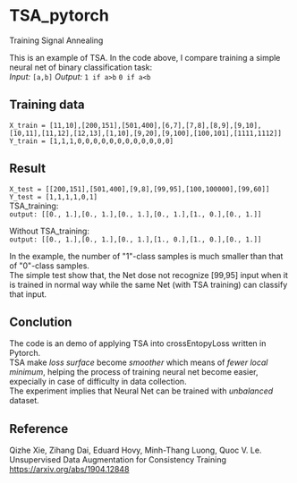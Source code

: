 # TSA_pytorch
Training Signal Annealing

This is an example of TSA.
In the code above, I compare training a simple neural net of binary classification task:  
*Input:*
```[a,b]```
*Output:*
```1 if a>b```
```0 if a<b```

## Training data  
```X_train = [11,10],[200,151],[501,400],[6,7],[7,8],[8,9],[9,10],[10,11],[11,12],[12,13],[1,10],[9,20],[9,100],[100,101],[1111,1112]]```  
```Y_train = [1,1,1,0,0,0,0,0,0,0,0,0,0,0,0]```  

## Result  
```X_test = [[200,151],[501,400],[9,8],[99,95],[100,100000],[99,60]]```  
```Y_test = [1,1,1,1,0,1]```  
TSA_training:   
```output: [[0., 1.],[0., 1.],[0., 1.],[0., 1.],[1., 0.],[0., 1.]]```  
  
Without TSA_training:  
```output: [[0., 1.],[0., 1.],[0., 1.],[1., 0.],[1., 0.],[0., 1.]]```  
  

In the example, the number of "1"-class samples is much smaller than that of "0"-class samples.  
The simple test show that, the Net dose not recognize [99,95] input when it is trained in normal way while the same Net (with TSA training) can classify that input.  

## Conclution  
The code is an demo of applying TSA into crossEntopyLoss written in Pytorch.  
TSA make *loss surface* become *smoother* which means of *fewer local minimum*, helping the process of training neural net become easier, expecially in case of difficulty in data collection.  
The experiment implies that Neural Net can be trained with *unbalanced* dataset.   

## Reference  
Qizhe Xie, Zihang Dai, Eduard Hovy, Minh-Thang Luong, Quoc V. Le. Unsupervised Data Augmentation for Consistency Training https://arxiv.org/abs/1904.12848  
